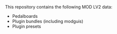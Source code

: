 This repository contains the following MOD LV2 data:
* Pedalboards
* Plugin bundles (including modguis)
* Plugin presets

